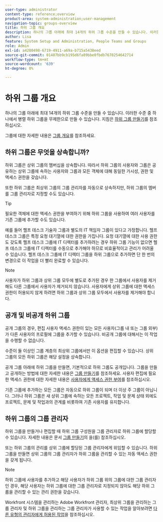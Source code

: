 ```yaml
---
user-type: administrator
content-type: reference;overview
product-area: system-administration;user-management
navigation-topic: groups-overview
title: 하위 그룹 개요
description: 하나의 그룹 아래에 최대 14개의 하위 그룹 수준을 만들 수 있습니다. 이러한 수준 중 하나에서 병렬 하위 그룹을 무제한으로 만들 수 있습니다.
author: Lisa
feature: System Setup and Administration, People Teams and Groups
role: Admin
exl-id: a4280498-6719-4911-a69a-b715a5438eed
source-git-commit: 01487bb9cb195d6fa89bbe0fbdb7678254642714
workflow-type: tm+mt
source-wordcount: '639'
ht-degree: 0%

---
```


# 하위 그룹 개요

하나의 그룹 아래에 최대 14개의 하위 그룹 수준을 만들 수 있습니다. 이러한 수준 중 하나에서 병렬 하위 그룹을 무제한으로 만들 수 있습니다. 지침은 [하위 그룹 만들기](../../../administration-and-setup/manage-groups/create-and-manage-subgroups/create-a-subgroup.md)를 참조하십시오.

그룹에 대한 자세한 내용은 [그룹 개요](../../../administration-and-setup/manage-groups/groups-overview/groups.md)를 참조하세요.

## 하위 그룹은 무엇을 상속합니까?

하위 그룹은 상위 그룹의 멤버십을 상속합니다. 따라서 하위 그룹의 사용자와 그룹은 공유하는 상위 그룹에 속하는 사용자와 그룹과 모든 객체에 대해 동일한 가시성, 권한 및 액세스 권한을 갖습니다.

또한 하위 그룹은 최상위 그룹의 그룹 관리자를 자동으로 상속하지만, 하위 그룹의 멤버를 그룹 관리자로 지정할 수도 있습니다.

>[!TIP]
>
>필요한 객체에 대한 액세스 권한을 부여하기 위해 하위 그룹을 사용하여 여러 사용자를 기존 그룹에 추가할 수도 있습니다.
>
>예를 들어 헬프 데스크 기술자 그룹과 별도의 IT 책임자 그룹이 있다고 가정합니다. 헬프 데스크 그룹은 특정 요청 대기열에 대한 권한을 가집니다. 요청 대기열에 대한 사용 권한도 갖도록 헬프 데스크 그룹에 IT 디렉터를 추가하려는 경우 하위 그룹 기능이 없으면 헬프 데스크 그룹에 IT 디렉터를 수동으로 추가해야 하므로 비효율적이고 관리가 어려울 수 있습니다. 헬프 데스크 그룹에 IT 디렉터 그룹을 하위 그룹으로 추가하면 단 한 번의 변경으로 이 작업을 더 빨리 완료할 수 있습니다.

>[!NOTE]
>
>사용자가 하위 그룹과 상위 그룹 모두에 별도로 추가된 경우 한 그룹에서 사용자를 제거해도 다른 그룹에서 사용자가 제거되지 않습니다. 사용자에게 상위 그룹에 대한 액세스 권한이 허용되지 않게 하려면 하위 그룹과 상위 그룹 모두에서 사용자를 제거해야 합니다.

## 공개 및 비공개 하위 그룹

공개 그룹의 경우, 편집 사용자 액세스 권한이 있는 모든 사용자(그룹 내 또는 그룹 외부)가 다른 사용자의 프로필에 그룹을 추가할 수 있습니다. 비공개 그룹에 대해서는 이 작업을 수행할 수 없습니다.

수준이 둘 이상인 그룹 계층의 최상위 그룹에서만 이 옵션을 편집할 수 있습니다. 상위 그룹의 모든 하위 그룹은 해당 설정을 상속합니다.

공개 그룹 아래에 하위 그룹을 만들면, 기본적으로 하위 그룹도 공개입니다. 그룹을 만들고 공개하는 방법에 대한 자세한 내용은 [그룹 만들기](../../../administration-and-setup/manage-groups/create-and-manage-groups/create-a-group.md)를 참조하세요. 사용자 편집에 필요한 액세스 권한에 대한 자세한 내용은 [사용자에게 액세스 권한 부여](../../../administration-and-setup/add-users/configure-and-grant-access/grant-access-other-users.md)를 참조하십시오.

기존 그룹에 추가하는 모든 그룹은 자동으로 하위 그룹이 되며 더 이상 주 그룹이 아닙니다. 그러나 하위 그룹은 새 상위 그룹에 속하는 모든 프로젝트, 작업 및 문제 상태 외에도 프로젝트, 문제 및 작업과의 관계를 비롯하여 기존 사용자를 유지합니다.

## 하위 그룹의 그룹 관리자

<!--
Group Admins of a subgroup can't manage statuses or project preferences of the subgroup YET (Sprint 22/Oct 28, 2020)</p>
-->

하위 그룹을 만들거나 편집할 때 하위 그룹 구성원을 그룹 관리자로 하위 그룹에 할당할 수 있습니다. 자세한 내용은 문서 [그룹 만들기](../../../administration-and-setup/manage-groups/create-and-manage-groups/create-a-group.md)의 [](../../../administration-and-setup/manage-groups/create-and-manage-groups/create-a-group.md#create)을(를) 참조하십시오.

또는 하위 그룹의 관리를 상위 그룹에 할당된 그룹 관리자에게 위임할 수 있습니다. 하위 그룹을 만들면 상위 그룹의 그룹 관리자가 하위 그룹을 관리할 수 있는 자동 액세스 권한을 갖게 됩니다.

>[!NOTE]
>
>하위 그룹에 사용자를 추가하고 해당 사용자가 하위 그룹 위의 그룹에 대한 그룹 관리자인 경우, 해당 사용자는 하위 그룹에 대한 그룹 관리자로 지정되지 않아도 해당 하위 그룹을 관리할 수 있는 관리 권한을 갖습니다.

Workfront 시스템을 관리하는 Adobe Workfront 관리자, 최상위 그룹을 관리하는 그룹 관리자 및 하위 그룹을 관리하는 그룹 관리자가 사용할 수 있는 작업을 알아보려면 [다른 유형의 관리자에게 허용된 작업](../../../administration-and-setup/manage-groups/group-roles/group-actions-allowed-different-types-admins.md)을 참조하십시오.
